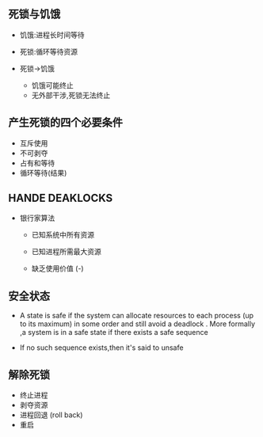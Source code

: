 
## 死锁与饥饿

- 饥饿:进程长时间等待
- 死锁:循环等待资源

- 死锁->饥饿
    - 饥饿可能终止
    - 无外部干涉,死锁无法终止

## 产生死锁的四个必要条件

- 互斥使用
- 不可剥夺
- 占有和等待
- 循环等待(结果)

## HANDE DEAKLOCKS

- 银行家算法
    - 已知系统中所有资源
    - 已知进程所需最大资源

    - 缺乏使用价值 (-)


## 安全状态

- A state is safe if the system can allocate resources to each process (up to its maximum) in some order and still avoid a deadlock . More formally ,a system is in a safe state if there exists a safe sequence

- If no such sequence exists,then it's said to unsafe

## 解除死锁

- 终止进程
- 剥夺资源
- 进程回退 (roll back)
- 重启
